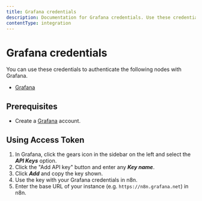 ```yaml
---
title: Grafana credentials
description: Documentation for Grafana credentials. Use these credentials to authenticate Grafana in n8n, a workflow automation platform.
contentType: integration
---
```


# Grafana credentials

You can use these credentials to authenticate the following nodes with Grafana.

- [Grafana](/integrations/builtin/app-nodes/n8n-nodes-base.grafana/)

## Prerequisites

- Create a [Grafana](https://grafana.com/) account.

## Using Access Token

1. In Grafana, click the gears icon in the sidebar on the left and select the ***API Keys*** option.
2. Click the "Add API key" button and enter any ***Key name***.
3. Click ***Add*** and copy the key shown.
4. Use the key with your Grafana credentials in n8n.
5. Enter the base URL of your instance (e.g. `https://n8n.grafana.net`) in n8n.

